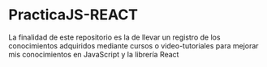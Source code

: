 # PracticaJS-REACT
La finalidad de este repositorio es la de llevar un registro de los conocimientos adquiridos mediante cursos o video-tutoriales para mejorar mis conocimientos en JavaScript y la librería React
